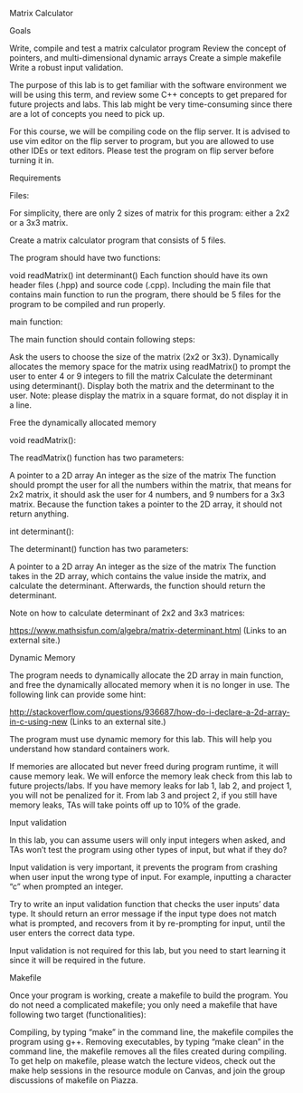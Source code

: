 Matrix Calculator

Goals

Write, compile and test a matrix calculator program
Review the concept of pointers, and multi-dimensional dynamic arrays
Create a simple makefile
Write a robust input validation.
 

The purpose of this lab is to get familiar with the software environment we will be using this term, and review some C++ concepts to get prepared for future projects and labs. This lab might be very time-consuming since there are a lot of concepts you need to pick up.

For this course, we will be compiling code on the flip server. It is advised to use vim editor on the flip server to program, but you are allowed to use other IDEs or text editors. Please test the program on flip server before turning it in.

 

Requirements

Files:

For simplicity, there are only 2 sizes of matrix for this program: either a 2x2 or a 3x3 matrix.

Create a matrix calculator program that consists of 5 files.

The program should have two functions:

void readMatrix()
int determinant()
Each function should have its own header files (.hpp) and source code (.cpp). Including the main file that contains main function to run the program, there should be 5 files for the program to be compiled and run properly.

 

main function:

The main function should contain following steps:

Ask the users to choose the size of the matrix (2x2 or 3x3).
Dynamically allocates the memory space for the matrix using readMatrix() to prompt the user to enter 4 or 9 integers to fill the matrix
Calculate the determinant using determinant().
Display both the matrix and the determinant to the user.
Note: please display the matrix in a square format, do not display it in a line.

Free the dynamically allocated memory
 

void readMatrix():

The readMatrix() function has two parameters:

A pointer to a 2D array
An integer as the size of the matrix
The function should prompt the user for all the numbers within the matrix, that means for 2x2 matrix, it should ask the user for 4 numbers, and 9 numbers for a 3x3 matrix. Because the function takes a pointer to the 2D array, it should not return anything.

 

int determinant():

The determinant() function has two parameters:

A pointer to a 2D array
An integer as the size of the matrix
The function takes in the 2D array, which contains the value inside the matrix, and calculate the determinant. Afterwards, the function should return the determinant.

Note on how to calculate determinant of 2x2 and 3x3 matrices:

https://www.mathsisfun.com/algebra/matrix-determinant.html (Links to an external site.)

 

Dynamic Memory

The program needs to dynamically allocate the 2D array in main function, and free the dynamically allocated memory when it is no longer in use. The following link can provide some hint:

http://stackoverflow.com/questions/936687/how-do-i-declare-a-2d-array-in-c-using-new (Links to an external site.)

The program must use dynamic memory for this lab. This will help you understand how standard containers work.

If memories are allocated but never freed during program runtime, it will cause memory leak. We will enforce the memory leak check from this lab to future projects/labs. If you have memory leaks for lab 1, lab 2, and project 1, you will not be penalized for it. From lab 3 and project 2, if you still have memory leaks, TAs will take points off up to 10% of the grade.

 

Input validation

In this lab, you can assume users will only input integers when asked, and TAs won’t test the program using other types of input, but what if they do?

Input validation is very important, it prevents the program from crashing when user input the wrong type of input. For example, inputting a character “c” when prompted an integer.

Try to write an input validation function that checks the user inputs’ data type. It should return an error message if the input type does not match what is prompted, and recovers from it by re-prompting for input, until the user enters the correct data type.

Input validation is not required for this lab, but you need to start learning it since it will be required in the future.

 

Makefile

Once your program is working, create a makefile to build the program. You do not need a complicated makefile; you only need a makefile that have following two target (functionalities):

Compiling, by typing “make” in the command line, the makefile compiles the program using g++.
Removing executables, by typing “make clean” in the command line, the makefile removes all the files created during compiling.
To get help on makefile, please watch the lecture videos, check out the make help sessions in the resource module on Canvas, and join the group discussions of makefile on Piazza.
